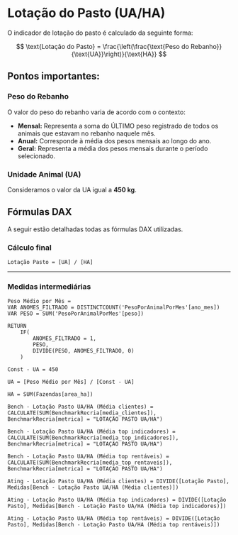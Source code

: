 # **Lotação do Pasto (UA/HA)**  

O indicador de lotação do pasto é calculado da seguinte forma:  

$$
\text{Lotação do Pasto} = \frac{\left(\frac{\text{Peso do Rebanho}}{\text{UA}}\right)}{\text{HA}}
$$

## **Pontos importantes:**  

### **Peso do Rebanho**  
O valor do peso do rebanho varia de acordo com o contexto:  

- **Mensal:** Representa a soma do ÚLTIMO peso registrado de todos os animais que estavam no rebanho naquele mês.  
- **Anual:** Corresponde à média dos pesos mensais ao longo do ano.  
- **Geral:** Representa a média dos pesos mensais durante o período selecionado.  

### **Unidade Animal (UA)**  
Consideramos o valor da UA igual a **450 kg**.  

## **Fórmulas DAX**  
A seguir estão detalhadas todas as fórmulas DAX utilizadas.  

### **Cálculo final**  
```dax
Lotação Pasto = [UA] / [HA]
```  

---  

### **Medidas intermediárias**  

```dax
Peso Médio por Mês = 
VAR ANOMES_FILTRADO = DISTINCTCOUNT('PesoPorAnimalPorMes'[ano_mes])
VAR PESO = SUM('PesoPorAnimalPorMes'[peso])

RETURN 
    IF(
        ANOMES_FILTRADO = 1, 
        PESO, 
        DIVIDE(PESO, ANOMES_FILTRADO, 0)
    )
```  

```dax
Const - UA = 450
```  

```dax
UA = [Peso Médio por Mês] / [Const - UA]
```  

```dax
HA = SUM(Fazendas[area_ha])
```  

```dax
Bench - Lotação Pasto UA/HA (Média clientes) = CALCULATE(SUM(BenchmarkRecria[media_clientes]), BenchmarkRecria[metrica] = "LOTAÇÃO PASTO UA/HA")
```  

```dax
Bench - Lotação Pasto UA/HA (Média top indicadores) = CALCULATE(SUM(BenchmarkRecria[media_top_indicadores]), BenchmarkRecria[metrica] = "LOTAÇÃO PASTO UA/HA")
```  

```dax
Bench - Lotação Pasto UA/HA (Média top rentáveis) = CALCULATE(SUM(BenchmarkRecria[media_top_rentaveis]), BenchmarkRecria[metrica] = "LOTAÇÃO PASTO UA/HA")
```  

```dax
Ating - Lotação Pasto UA/HA (Média clientes) = DIVIDE([Lotação Pasto], Medidas[Bench - Lotação Pasto UA/HA (Média clientes)])
```  

```dax
Ating - Lotação Pasto UA/HA (Média top indicadores) = DIVIDE([Lotação Pasto], Medidas[Bench - Lotação Pasto UA/HA (Média top indicadores)])
```  

```dax
Ating - Lotação Pasto UA/HA (Média top rentáveis) = DIVIDE([Lotação Pasto], Medidas[Bench - Lotação Pasto UA/HA (Média top rentáveis)])
```  
